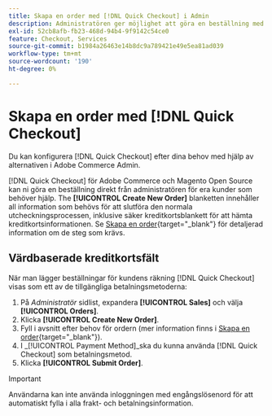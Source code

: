 ```yaml
---
title: Skapa en order med [!DNL Quick Checkout] i Admin
description: Administratören ger möjlighet att göra en beställning med [!DNL Quick Checkout] direkt från administratören av en handlare för kunder som behöver hjälp.
exl-id: 52cb8afb-fb23-468d-94b4-9f9142c54ce0
feature: Checkout, Services
source-git-commit: b1984a26463e14b8dc9a789421e49e5ea81ad039
workflow-type: tm+mt
source-wordcount: '190'
ht-degree: 0%

---
```


# Skapa en order med [!DNL Quick Checkout]

Du kan konfigurera [!DNL Quick Checkout] efter dina behov med hjälp av alternativen i Adobe Commerce Admin.

[!DNL Quick Checkout] för Adobe Commerce och Magento Open Source kan ni göra en beställning direkt från administratören för era kunder som behöver hjälp. The **[!UICONTROL Create New Order]** blanketten innehåller all information som behövs för att slutföra den normala utcheckningsprocessen, inklusive säker kreditkortsblankett för att hämta kreditkortsinformationen. Se [Skapa en order](https://docs.magento.com/user-guide/customers/customer-account-create-order.html){target="_blank"} för detaljerad information om de steg som krävs.

## Värdbaserade kreditkortsfält

När man lägger beställningar för kundens räkning [!DNL Quick Checkout] visas som ett av de tillgängliga betalningsmetoderna:

1. På _Administratör_ sidlist, expandera **[!UICONTROL Sales]** och välja **[!UICONTROL Orders]**.
1. Klicka **[!UICONTROL Create New Order]**.
1. Fyll i avsnitt efter behov för ordern (mer information finns i [Skapa en order](https://docs.magento.com/user-guide/customers/customer-account-create-order.html){target="_blank"}).
1. I _[!UICONTROL Payment Method]_ska du kunna använda [!DNL Quick Checkout] som betalningsmetod.
1. Klicka **[!UICONTROL Submit Order]**.

>[!IMPORTANT]
>
> Användarna kan inte använda inloggningen med engångslösenord för att automatiskt fylla i alla frakt- och betalningsinformation.

